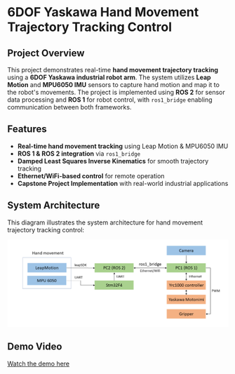 # 6DOF Yaskawa Hand Movement Trajectory Tracking Control

## Project Overview
This project demonstrates real-time **hand movement trajectory tracking** using a **6DOF Yaskawa industrial robot arm**. The system utilizes **Leap Motion** and **MPU6050 IMU** sensors to capture hand motion and map it to the robot's movements. The project is implemented using **ROS 2** for sensor data processing and **ROS 1** for robot control, with `ros1_bridge` enabling communication between both frameworks.

## Features
- **Real-time hand movement tracking** using Leap Motion & MPU6050 IMU
- **ROS 1 & ROS 2 integration** via `ros1_bridge`
- **Damped Least Squares Inverse Kinematics** for smooth trajectory tracking
- **Ethernet/WiFi-based control** for remote operation
- **Capstone Project Implementation** with real-world industrial applications

## System Architecture

This diagram illustrates the system architecture for hand movement trajectory tracking control:

![System Architecture Diagram](https://github.com/pvt1904/capstone_ws/blob/main/system%20architecture%20diagram.png)

## Demo Video 

[Watch the demo here](https://www.youtube.com/watch?v=uGlPf27Kfro)
